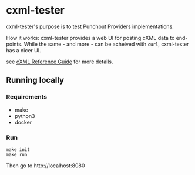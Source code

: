 # cxml-tester

cxml-tester's purpose is to test Punchout Providers implementations.

How it works: cxml-tester provides a web UI for posting cXML data to end-points.
While the same - and more - can be acheived with `curl`, cxml-tester has a nicer UI.

see [cXML Reference Guide](http://xml.cxml.org/current/cXMLReferenceGuide.pdf) for more details.

## Running locally
### Requirements
- make
- python3
- docker

### Run

```
make init
make run
```

Then go to http://localhost:8080


